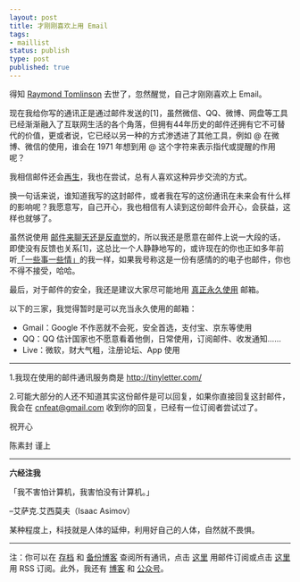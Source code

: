 ```yaml
--- 
layout: post
title: 才刚刚喜欢上用 Email
tags: 
- maillist
status: publish
type: post
published: true
---
```


得知 [Raymond Tomlinson](http://www.latimes.com/local/obituaries/la-me-raymond-tomlinson-20160308-story.html) 去世了，忽然醒觉，自己才刚刚喜欢上 Email。 

现在我给你写的通讯正是通过邮件发送的[1]，虽然微信、QQ、微博、网盘等工具已经渐渐融入了互联网生活的各个角落，但拥有44年历史的邮件还拥有它不可替代的价值，更或者说，它已经以另一种的方式渗透进了其他工具，例如 @ 在微博、微信的使用，谁会在 1971 年想到用 @ 这个字符来表示指代或提醒的作用呢？

我相信邮件还会[再生](http://weiwuhui.com/4900.html)，我也在尝试，总有人喜欢这种异步交流的方式。

换一句话来说，谁知道我写的这封邮件，或者我在写的这份通讯在未来会有什么样的影响呢？我愿意写，自己开心，我也相信有人读到这份邮件会开心，会获益，这样也就够了。

虽然说使用 [邮件来聊天还是反直觉](http://blog.itgonglun.com/2016/03/08/imessage-101/)的，所以我还是愿意在邮件上说一大段的话，即使没有反馈也关系[1]，这总比一个人静静地写的，或许现在的你也正如多年前听[「一些事一些情」](http://www.loveq.cn/)的我一样，如果我号称这是一份有感情的的电子也邮件，你也不得不接受，哈哈。

最后，对于邮件的安全，我还是建议大家尽可能地用 [真正永久使用](http://www.williamlong.info/archives/3441.html) 邮箱。

以下的三家，我觉得暂时是可以充当永久使用的邮箱：

- Gmail：Google 不作恶就不会死，安全首选，支付宝、京东等使用
- QQ：QQ 估计国家也不愿意看着他倒，日常使用，订阅邮件、收发通知……
- Live：微软，财大气粗，注册论坛、App 使用

---

1.我现在使用的邮件通讯服务商是 http://tinyletter.com/ 

2.可能大部分的人还不知道其实这份邮件是可以回复，如果你直接回复这封邮件，我会在 cnfeat@gmail.com 收到你的回复，已经有一位订阅者尝试过了。

祝开心

陈素封 谨上

----

**六经注我**

「我不害怕计算机，我害怕没有计算机。」

–艾萨克.艾西莫夫（Isaac Asimov）

某种程度上，科技就是人体的延伸，利用好自己的人体，自然就不畏惧。


----

注：你可以在 [存档](http://tinyletter.com/cnfeat/archive) 和 [备份博客](mesule.com) 查阅所有通讯，点击 [这里](http://tinyletter.com/cnfeat) 用邮件订阅或点击  [这里](http://mesule.com/feed/) 用 RSS 订阅。此外，我还有 [博客](cnfeat.com) 和 [公众号](http://t.cn/RGaif2N)。



